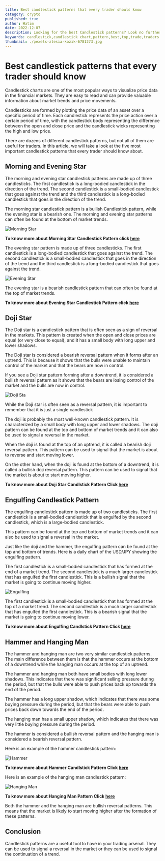 ```yaml
---
title: Best candlestick patterns that every trader should know
category: crypto
published: true
author: Hatim
date: 2022-12-07
description: Looking for the best Candlestick patterns? Look no further! Our top traders share their favorite patterns and setups.
keywords: candlestick,candlestick chart,pattern,best,top,trade,traders
thumbnail: ./pexels-alesia-kozik-6781273.jpg
---
```


# Best candlestick patterns that every trader should know

Candlestick charts are one of the most popular ways to visualize price data in the financial markets. They are easy to read and can provide valuable information about market trends and price movements. 

Candlesticks are formed by plotting the price data of an asset over a specific period of time. Each candlestick represents the price action over a certain period of time, with the candlestick body representing the difference between the open and close price and the candlestick wicks representing the high and low price.

There are dozens of different candlestick patterns, but not all of them are useful for traders. In this article, we will take a look at the five most important candlestick patterns that every trader should know about.


## Morning and Evening Star


The morning and evening star candlestick patterns are made up of three candlesticks. The first candlestick is a long-bodied candlestick in the direction of the trend. The second candlestick is a small-bodied candlestick that goes against the trend and the third candlestick is a long-bodied candlestick that goes in the direction of the trend.


The morning star candlestick pattern is a bullish Candlestick pattern, while the evening star is a bearish one. The morning and evening star patterns can often be found at the bottom of market trends.

![Morning Star](./morningstar.webp)


**To know more about Morning Star Candlestick Pattern click [here](https://anothertechs.com/crypto/morning-star/)**

The evening star pattern is made up of three candlesticks. The first candlestick is a long-bodied candlestick that goes against the trend. The second candlestick is a small-bodied candlestick that goes in the direction of the trend and the third candlestick is a long-bodied candlestick that goes against the trend.

![Evening Star](./evening-star.webp)


The evening star is a bearish candlestick pattern that can often be found at the top of market trends.

**To know more about Evening Star Candlestick Pattern click [here](https://anothertechs.com/crypto/evening-star/)**



## Doji Star


The Doji star is a candlestick pattern that is often seen as a sign of reversal in the markets. This pattern is created when the open and close prices are equal (or very close to equal), and it has a small body with long upper and lower shadows.



The Doji star is considered a bearish reversal pattern when it forms after an uptrend. This is because it shows that the bulls were unable to maintain control of the market and that the bears are now in control.


If you see a Doji star pattern forming after a downtrend, it is considered a bullish reversal pattern as it shows that the bears are losing control of the market and the bulls are now in control.

![Doji Sta ](doji-start.webp)

While the Doji star is often seen as a reversal pattern, it is important to remember that it is just a single candlestick

The doji is probably the most well-known candlestick pattern. It is characterized by a small body with long upper and lower shadows. The doji pattern can be found at the top and bottom of market trends and it can also be used to signal a reversal in the market.


When the doji is found at the top of an uptrend, it is called a bearish doji reversal pattern. This pattern can be used to signal that the market is about to reverse and start moving lower.

On the other hand, when the doji is found at the bottom of a downtrend, it is called a bullish doji reversal pattern. This pattern can be used to signal that the market is about to start moving higher.

**To know more about Doji Star Candlstick Pattern Click [here](https://anothertechs.com/crypto/everything-you-need-to-know-about-doji-star/)**

## Engulfing Candlestick Pattern

The engulfing candlestick pattern is made up of two candlesticks. The first candlestick is a small-bodied candlestick that is engulfed by the second candlestick, which is a large-bodied candlestick.


This pattern can be found at the top and bottom of market trends and it can also be used to signal a reversal in the market.

Just like the doji and the hammer, the engulfing pattern can be found at the top and bottom of trends. Here is a daily chart of the USD/JPY showing the engulfing pattern.


The first candlestick is a small-bodied candlestick that has formed at the end of a market trend. The second candlestick is a much larger candlestick that has engulfed the first candlestick. This is a bullish signal that the market is going to continue moving higher.

![Engulfing](./bullish-engulfing.webp)


The first candlestick is a small-bodied candlestick that has formed at the top of a market trend. The second candlestick is a much larger candlestick that has engulfed the first candlestick. This is a bearish signal that the market is going to continue moving lower.

**To know more about Engulfing Candlstick Pattern Click [here](https://anothertechs.com/crypto/the-engulfing-pattern/)**

## Hammer and Hanging Man


The hammer and hanging man are two very similar candlestick patterns. The main difference between them is that the hammer occurs at the bottom of a downtrend while the hanging man occurs at the top of an uptrend.


The hammer and hanging man both have small bodies with long lower shadows. This indicates that there was significant selling pressure during the period, but that the bulls were able to push prices back up towards the end of the period.


The hammer has a long upper shadow, which indicates that there was some buying pressure during the period, but that the bears were able to push prices back down towards the end of the period.


The hanging man has a small upper shadow, which indicates that there was very little buying pressure during the period.


The hammer is considered a bullish reversal pattern and the hanging man is considered a bearish reversal pattern.


Here is an example of the hammer candlestick pattern:

![Hammer](./hammer2.webp)

**To know more about Hammer Candlstick Pattern Click [here](https://anothertechs.com/crypto/hammer-signal/)**


Here is an example of the hanging man candlestick pattern:


![Hanging Man](./hanging_man_trade_strategy-5bfd934f46e0fb00518666ed.webp)

**To know more about Hanging Man Pattern Click [here](https://anothertechs.com/crypto/hanging-man-pattern/)**

Both the hammer and the hanging man are bullish reversal patterns. This means that the market is likely to start moving higher after the formation of these patterns.


## Conclusion

Candlestick patterns are a useful tool to have in your trading arsenal. They can be used to signal a reversal in the market or they can be used to signal the continuation of a trend.


